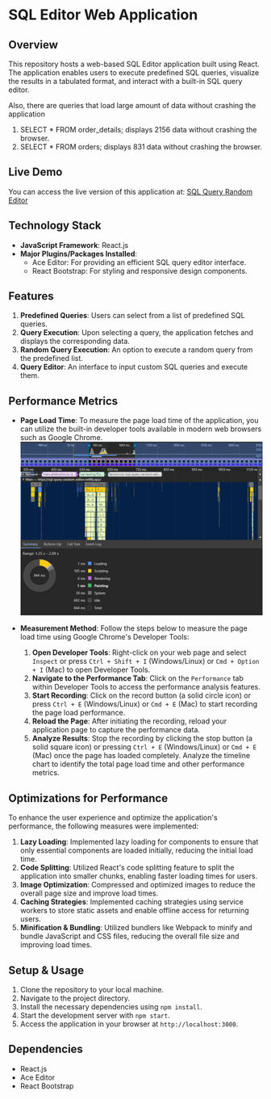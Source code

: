 # SQL Editor Web Application

## Overview

This repository hosts a web-based SQL Editor application built using React. The application enables users to execute predefined SQL queries, visualize the results in a tabulated format, and interact with a built-in SQL query editor.

Also, there are queries that load large amount of data without crashing the application 
1. SELECT * FROM order_details; displays 2156 data without crashing the browser.
2. SELECT * FROM orders; displays 831 data without crashing the browser.
   
## Live Demo

You can access the live version of this application at: [SQL Query Random Editor](https://sql-query-random-editor.netlify.app/)

## Technology Stack

- **JavaScript Framework**: React.js
- **Major Plugins/Packages Installed**:
  - Ace Editor: For providing an efficient SQL query editor interface.
  - React Bootstrap: For styling and responsive design components.

## Features

1. **Predefined Queries**: Users can select from a list of predefined SQL queries.
2. **Query Execution**: Upon selecting a query, the application fetches and displays the corresponding data.
3. **Random Query Execution**: An option to execute a random query from the predefined list.
4. **Query Editor**: An interface to input custom SQL queries and execute them.

## Performance Metrics

- **Page Load Time**: To measure the page load time of the application, you can utilize the built-in developer tools available in modern web browsers such as Google Chrome.
  ![Page Loading Break-out and Graph in milli seconds](./page=load.png)

  
- **Measurement Method**: Follow the steps below to measure the page load time using Google Chrome's Developer Tools:
  1. **Open Developer Tools**: Right-click on your web page and select `Inspect` or press `Ctrl + Shift + I` (Windows/Linux) or `Cmd + Option + I` (Mac) to open Developer Tools.
  2. **Navigate to the Performance Tab**: Click on the `Performance` tab within Developer Tools to access the performance analysis features.
  3. **Start Recording**: Click on the record button (a solid circle icon) or press `Ctrl + E` (Windows/Linux) or `Cmd + E` (Mac) to start recording the page load performance.
  4. **Reload the Page**: After initiating the recording, reload your application page to capture the performance data.
  5. **Analyze Results**: Stop the recording by clicking the stop button (a solid square icon) or pressing `Ctrl + E` (Windows/Linux) or `Cmd + E` (Mac) once the page has loaded completely. Analyze the timeline chart to identify the total page load time and other performance metrics.

## Optimizations for Performance

To enhance the user experience and optimize the application's performance, the following measures were implemented:

1. **Lazy Loading**: Implemented lazy loading for components to ensure that only essential components are loaded initially, reducing the initial load time.
2. **Code Splitting**: Utilized React's code splitting feature to split the application into smaller chunks, enabling faster loading times for users.
3. **Image Optimization**: Compressed and optimized images to reduce the overall page size and improve load times.
4. **Caching Strategies**: Implemented caching strategies using service workers to store static assets and enable offline access for returning users.
5. **Minification & Bundling**: Utilized bundlers like Webpack to minify and bundle JavaScript and CSS files, reducing the overall file size and improving load times.

## Setup & Usage

1. Clone the repository to your local machine.
2. Navigate to the project directory.
3. Install the necessary dependencies using `npm install`.
4. Start the development server with `npm start`.
5. Access the application in your browser at `http://localhost:3000`.

## Dependencies

- React.js
- Ace Editor
- React Bootstrap
